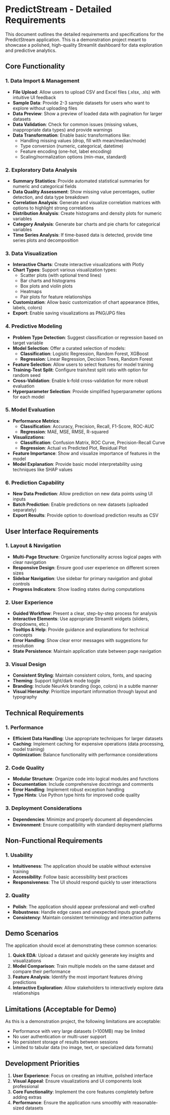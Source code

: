 # PredictStream - Detailed Requirements

This document outlines the detailed requirements and specifications for the PredictStream application. This is a demonstration project meant to showcase a polished, high-quality Streamlit dashboard for data exploration and predictive analytics.

## Core Functionality

### 1. Data Import & Management

- **File Upload**: Allow users to upload CSV and Excel files (.xlsx, .xls) with intuitive UI feedback
- **Sample Data**: Provide 2-3 sample datasets for users who want to explore without uploading files
- **Data Preview**: Show a preview of loaded data with pagination for larger datasets
- **Data Validation**: Check for common issues (missing values, inappropriate data types) and provide warnings
- **Data Transformation**: Enable basic transformations like:
  - Handling missing values (drop, fill with mean/median/mode)
  - Type conversion (numeric, categorical, datetime)
  - Feature encoding (one-hot, label encoding)
  - Scaling/normalization options (min-max, standard)

### 2. Exploratory Data Analysis

- **Summary Statistics**: Provide automated statistical summaries for numeric and categorical fields
- **Data Quality Assessment**: Show missing value percentages, outlier detection, and data type breakdown
- **Correlation Analysis**: Generate and visualize correlation matrices with options to highlight strong correlations
- **Distribution Analysis**: Create histograms and density plots for numeric variables
- **Category Analysis**: Generate bar charts and pie charts for categorical variables
- **Time Series Analysis**: If time-based data is detected, provide time series plots and decomposition

### 3. Data Visualization

- **Interactive Charts**: Create interactive visualizations with Plotly
- **Chart Types**: Support various visualization types:
  - Scatter plots (with optional trend lines)
  - Bar charts and histograms
  - Box plots and violin plots
  - Heatmaps
  - Pair plots for feature relationships
- **Customization**: Allow basic customization of chart appearance (titles, labels, colors)
- **Export**: Enable saving visualizations as PNG/JPG files

### 4. Predictive Modeling

- **Problem Type Detection**: Suggest classification or regression based on target variable
- **Model Selection**: Offer a curated selection of models:
  - **Classification**: Logistic Regression, Random Forest, XGBoost
  - **Regression**: Linear Regression, Decision Trees, Random Forest
- **Feature Selection**: Allow users to select features for model training
- **Training-Test Split**: Configure train/test split ratio with option for random seed
- **Cross-Validation**: Enable k-fold cross-validation for more robust evaluation
- **Hyperparameter Selection**: Provide simplified hyperparameter options for each model

### 5. Model Evaluation

- **Performance Metrics**:
  - **Classification**: Accuracy, Precision, Recall, F1-Score, ROC-AUC
  - **Regression**: MAE, MSE, RMSE, R-squared
- **Visualizations**:
  - **Classification**: Confusion Matrix, ROC Curve, Precision-Recall Curve
  - **Regression**: Actual vs Predicted Plot, Residual Plot
- **Feature Importance**: Show and visualize importance of features in the model
- **Model Explanation**: Provide basic model interpretability using techniques like SHAP values

### 6. Prediction Capability

- **New Data Prediction**: Allow prediction on new data points using UI inputs
- **Batch Prediction**: Enable predictions on new datasets (uploaded separately)
- **Export Results**: Provide option to download prediction results as CSV

## User Interface Requirements

### 1. Layout & Navigation

- **Multi-Page Structure**: Organize functionality across logical pages with clear navigation
- **Responsive Design**: Ensure good user experience on different screen sizes
- **Sidebar Navigation**: Use sidebar for primary navigation and global controls
- **Progress Indicators**: Show loading states during computations

### 2. User Experience

- **Guided Workflow**: Present a clear, step-by-step process for analysis
- **Interactive Elements**: Use appropriate Streamlit widgets (sliders, dropdowns, etc.)
- **Tooltips & Help**: Provide guidance and explanations for technical concepts
- **Error Handling**: Show clear error messages with suggestions for resolution
- **State Persistence**: Maintain application state between page navigation

### 3. Visual Design

- **Consistent Styling**: Maintain consistent colors, fonts, and spacing
- **Theming**: Support light/dark mode toggle
- **Branding**: Include NeurArk branding (logo, colors) in a subtle manner
- **Visual Hierarchy**: Prioritize important information through layout and typography

## Technical Requirements

### 1. Performance

- **Efficient Data Handling**: Use appropriate techniques for larger datasets
- **Caching**: Implement caching for expensive operations (data processing, model training)
- **Optimization**: Balance functionality with performance considerations

### 2. Code Quality

- **Modular Structure**: Organize code into logical modules and functions
- **Documentation**: Include comprehensive docstrings and comments
- **Error Handling**: Implement robust exception handling
- **Type Hints**: Use Python type hints for improved code quality

### 3. Deployment Considerations

- **Dependencies**: Minimize and properly document all dependencies
- **Environment**: Ensure compatibility with standard deployment platforms

## Non-Functional Requirements

### 1. Usability

- **Intuitiveness**: The application should be usable without extensive training
- **Accessibility**: Follow basic accessibility best practices
- **Responsiveness**: The UI should respond quickly to user interactions

### 2. Quality

- **Polish**: The application should appear professional and well-crafted
- **Robustness**: Handle edge cases and unexpected inputs gracefully
- **Consistency**: Maintain consistent terminology and interaction patterns

## Demo Scenarios

The application should excel at demonstrating these common scenarios:

1. **Quick EDA**: Upload a dataset and quickly generate key insights and visualizations
2. **Model Comparison**: Train multiple models on the same dataset and compare their performance
3. **Feature Analysis**: Identify the most important features driving predictions
4. **Interactive Exploration**: Allow stakeholders to interactively explore data relationships

## Limitations (Acceptable for Demo)

As this is a demonstration project, the following limitations are acceptable:

- Performance with very large datasets (>100MB) may be limited
- No user authentication or multi-user support
- No persistent storage of results between sessions
- Limited to tabular data (no image, text, or specialized data formats)

## Development Priorities

1. **User Experience**: Focus on creating an intuitive, polished interface
2. **Visual Appeal**: Ensure visualizations and UI components look professional
3. **Core Functionality**: Implement the core features completely before adding extras
4. **Performance**: Ensure the application runs smoothly with reasonable-sized datasets